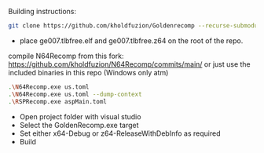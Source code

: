 Building instructions:

```bash
git clone https://github.com/kholdfuzion/Goldenrecomp --recurse-submodules
```

* place ge007.tlbfree.elf and ge007.tlbfree.z64 on the root of the repo.

compile N64Recomp from this fork:
https://github.com/kholdfuzion/N64Recomp/commits/main/
or just use the included binaries in this repo (Windows only atm)

```bash
.\N64Recomp.exe us.toml
.\N64Recomp.exe us.toml --dump-context
.\RSPRecomp.exe aspMain.toml
```

* Open project folder with visual studio
* Select the GoldenRecomp.exe target
* Set either x64-Debug or z64-ReleaseWithDebInfo as required
* Build
